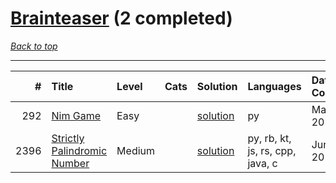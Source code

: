 # [Brainteaser](<https://leetcode.com/tag/Brainteaser/>) (2 completed)

*[Back to top](<../../README.md>)*

------

|    # | Title                                                                                      | Level   | Cats   | Solution                                               | Languages                        | Date Complete   |
|-----:|:-------------------------------------------------------------------------------------------|:--------|:-------|:-------------------------------------------------------|:---------------------------------|:----------------|
|  292 | [Nim Game](<https://leetcode.com/problems/nim-game>)                                       | Easy    |        | [solution](<../_292. Nim Game.md>)                     | py                               | May 23, 2024    |
| 2396 | [Strictly Palindromic Number](<https://leetcode.com/problems/strictly-palindromic-number>) | Medium  |        | [solution](<../_2396. Strictly Palindromic Number.md>) | py, rb, kt, js, rs, cpp, java, c | Jun 09, 2024    |